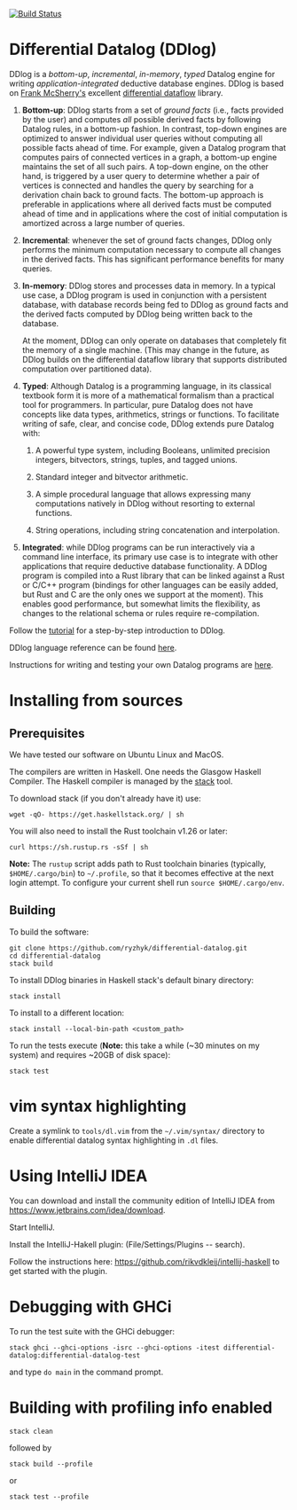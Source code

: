 [![Build Status](https://travis-ci.com/ryzhyk/differential-datalog.svg?branch=master)](https://travis-ci.com/ryzhyk/differential-datalog)

# Differential Datalog (DDlog)

DDlog is a *bottom-up*, *incremental*, *in-memory*, *typed* Datalog engine for writing
*application-integrated* deductive database engines.  DDlog is based on [Frank McSherry's](https://github.com/frankmcsherry/)
excellent [differential dataflow](https://github.com/frankmcsherry/differential-dataflow) library.

1. **Bottom-up**: DDlog starts from a set of *ground facts* (i.e., facts provided by the user) and
computes *all* possible derived facts by following Datalog rules, in a bottom-up fashion.  In
contrast, top-down engines are optimized to answer individual user queries without computing all
possible facts ahead of time.  For example, given a Datalog program that computes pairs of connected
vertices in a graph, a bottom-up engine maintains the set of all such pairs.  A top-down engine, on
the other hand, is triggered by a user query to determine whether a pair of vertices is connected
and handles the query by searching for a derivation chain back to ground facts.  The bottom-up
approach is preferable in applications where all derived facts must be computed ahead of time and in
applications where the cost of initial computation is amortized across a large number of queries.

2. **Incremental**: whenever the set of ground facts changes, DDlog only performs the minimum computation
necessary to compute all changes in the derived facts.  This has significant performance benefits for many queries.

3. **In-memory**: DDlog stores and processes data in memory.  In a typical use case, a DDlog program
is used in conjunction with a persistent database, with database records being fed to DDlog as
ground facts and the derived facts computed by DDlog being written back to the database.

    At the moment, DDlog can only operate on databases that completely fit the memory of a single
    machine. (This may change in the future, as DDlog builds on the differential dataflow library that
    supports distributed computation over partitioned data).

4. **Typed**: Although Datalog is a programming language, in its classical textbook form it
is more of a mathematical formalism than a practical tool for programmers.  In particular, pure
Datalog does not have concepts like data types, arithmetics, strings or functions.  To facilitate
writing of safe, clear, and concise code, DDlog extends pure Datalog with:

    1. A powerful type system, including Booleans, unlimited precision integers, bitvectors, strings,
    tuples, and tagged unions.

    2. Standard integer and bitvector arithmetic.

    3. A simple procedural language that allows expressing many computations natively in DDlog without
resorting to external functions.

    4. String operations, including string concatenation and interpolation.

5. **Integrated**: while DDlog programs can be run interactively via a command line interface, its
primary use case is to integrate with other applications that require deductive database
functionality.  A DDlog program is compiled into a Rust library that can be linked against a Rust or
C/C++ program (bindings for other languages can be easily added, but Rust and C are the only ones we
support at the moment).  This enables good performance, but somewhat limits the flexibility, as
changes to the relational schema or rules require re-compilation.

Follow the [tutorial](doc/tutorial/tutorial.md) for a step-by-step introduction to DDlog.

DDlog language reference can be found [here](doc/language_reference/language_reference.md).

Instructions for writing and testing your own Datalog programs are [here](doc/testing/testing.md).

# Installing from sources

## Prerequisites
We have tested our software on Ubuntu Linux and MacOS.

The compilers are written in Haskell.  One needs the Glasgow Haskell
Compiler.  The Haskell compiler is managed by the
[stack](https://github.com/commercialhaskell/stack) tool.

To download stack (if you don't already have it) use:

```
wget -qO- https://get.haskellstack.org/ | sh
```

You will also need to install the Rust toolchain v1.26 or later:

```
curl https://sh.rustup.rs -sSf | sh
```

**Note:** The `rustup` script adds path to Rust toolchain binaries (typically, `$HOME/.cargo/bin`)
to `~/.profile`, so that it becomes effective at the next login attempt.  To configure your current
shell run `source $HOME/.cargo/env`.

## Building

To build the software:

```
git clone https://github.com/ryzhyk/differential-datalog.git
cd differential-datalog
stack build
```

To install DDlog binaries in Haskell stack's default binary directory:

```
stack install
```

To install to a different location:

```
stack install --local-bin-path <custom_path>
```

To run the tests execute (**Note:** this take a while (~30 minutes on my system) and requires ~20GB
of disk space):

```
stack test
```

# vim syntax highlighting

Create a symlink to `tools/dl.vim` from the `~/.vim/syntax/` directory to enable differential 
datalog syntax highlighting in `.dl` files.

# Using IntelliJ IDEA

You can download and install the community edition of IntelliJ IDEA
from https://www.jetbrains.com/idea/download.

Start IntelliJ.

Install the IntelliJ-Hakell plugin: (File/Settings/Plugins -- search).

Follow the instructions here: https://github.com/rikvdkleij/intellij-haskell to
get started with the plugin.

# Debugging with GHCi

To run the test suite with the GHCi debugger:

```
stack ghci --ghci-options -isrc --ghci-options -itest differential-datalog:differential-datalog-test
```

and type `do main` in the command prompt.

# Building with profiling info enabled

```
stack clean
```

followed by

```
stack build --profile
```

or

```
stack test --profile
```
